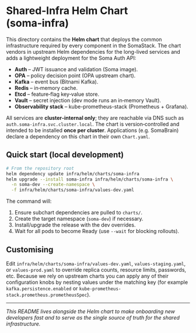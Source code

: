 # Shared‑Infra Helm Chart (soma‑infra)

This directory contains the **Helm chart** that deploys the common infrastructure
required by every component in the SomaStack. The chart vendors in upstream
Helm dependencies for the long-lived services and adds a lightweight deployment
for the Soma Auth API:

* **Auth** – JWT issuance and validation (Soma image).
* **OPA** – policy decision point (OPA upstream chart).
* **Kafka** – event bus (Bitnami Kafka).
* **Redis** – in‑memory cache.
* **Etcd** – feature‑flag key‑value store.
* **Vault** – secret injection (dev mode runs an in‑memory Vault).
* **Observability stack** – kube-prometheus-stack (Prometheus + Grafana).

All services are **cluster‑internal only**; they are reachable via DNS such as
`auth.soma‑infra.svc.cluster.local`.  The chart is version‑controlled and
intended to be installed **once per cluster**.  Applications (e.g. SomaBrain)
declare a dependency on this chart in their own `Chart.yaml`.

## Quick start (local development)

```bash
# From the repository root
helm dependency update infra/helm/charts/soma-infra
helm upgrade --install soma-infra infra/helm/charts/soma-infra \
  -n soma-dev --create-namespace \
  -f infra/helm/charts/soma-infra/values-dev.yaml
```

The command will:
1. Ensure subchart dependencies are pulled to `charts/`.
2. Create the target namespace (`soma-dev`) if necessary.
3. Install/upgrade the release with the dev overrides.
4. Wait for all pods to become Ready (use `--wait` for blocking rollouts).

## Customising

Edit `infra/helm/charts/soma-infra/values-dev.yaml`,
`values-staging.yaml`, or `values-prod.yaml` to override replica counts,
resource limits, passwords, etc. Because we rely on upstream charts you can
apply any of their configuration knobs by nesting values under the matching key
(for example `kafka.persistence.enabled` or
`kube-prometheus-stack.prometheus.prometheusSpec`).

---

*This README lives alongside the Helm chart to make onboarding new developers
fast and to serve as the single source of truth for the shared infrastructure.*
